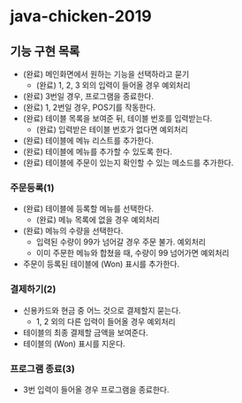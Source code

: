 # java-chicken-2019

## 기능 구현 목록
* (완료) 메인화면에서 원하는 기능을 선택하라고 묻기
    * (완료) 1, 2, 3 외의 입력이 들어올 경우 예외처리
* (완료) 3번일 경우, 프로그램을 종료한다.
* (완료) 1, 2번일 경우, POS기를 작동한다.
* (완료) 테이블 목록을 보여준 뒤, 테이블 번호를 입력받는다.
    * (완료) 입력받은 테이블 번호가 없다면 예외처리
* (완료) 테이블에 메뉴 리스트를 추가한다.
* (완료) 테이블에 메뉴를 추가할 수 있도록 한다.
* (완료) 테이블에 주문이 있는지 확인할 수 있는 메소드를 추가한다.

### 주문등록(1)
* (완료) 테이블에 등록할 메뉴를 선택한다.
    * (완료) 메뉴 목록에 없을 경우 예외처리
* (완료) 메뉴의 수량을 선택한다.
    * 입력된 수량이 99가 넘어갈 경우 주문 불가. 예외처리
    * 이미 주문한 메뉴와 합쳤을 때, 수량이 99 넘어가면 예외처리
* 주문이 등록된 테이블에 \(Won) 표시를 추가한다.

### 결제하기(2)
* 신용카드와 현금 중 어느 것으로 결제할지 묻는다.
    * 1, 2 외의 다른 입력이 들어올 경우 예외처리
* 테이블의 최종 결제할 금액을 보여준다.
* 테이블의 \(Won) 표시를 지운다.

### 프로그램 종료(3)
* 3번 입력이 들어올 경우 프로그램을 종료한다.